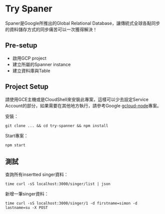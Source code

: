 # Try Spaner

Spaner是Google所推出的Global Relational Database，讓傳統式全球各點同步的資料儲存方式的同步痛苦可以一次獲得解決！

## Pre-setup

* 啟用GCP project
* 建立所屬的Spanner instance
* 建立資料庫與Table

## Project Setup

請使用GCE主機或是CloudShell來安裝此專案，這樣可以少去設定Service Account的部分，如果需要在其他地方執行，請參考Google [gcloud-node](https://github.com/GoogleCloudPlatform/google-cloud-node)專案。

安裝：

```
git clone ... && cd try-spanner && npm install
```

Start專案：

```
npm start
```

## 測試

查詢所有insertted singer資料：

```
time curl -sS localhost:3000/singer/list | json
```

新增一筆singer資料：

```
time curl -sS localhost:3000/singer/1 -d firstname=simon -d lastname=su -X POST
```
